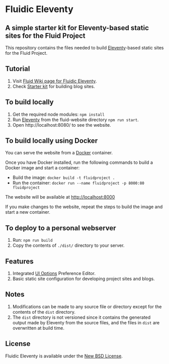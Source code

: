 # Fluidic Eleventy

## A simple starter kit for Eleventy-based static sites for the Fluid Project

This repository contains the files needed to build [Eleventy](http://11ty.dev/)-based static sites for the Fluid Project.

## Tutorial

1. Visit [Fluid Wiki page for Fluidic Eleventy](https://wiki.fluidproject.org/pages/viewpage.action?pageId=202506598).
2. Check [Starter kit](https://wiki.fluidproject.org/display/~schopra/Creating+blog+sites+using+Fluidic-11ty)
   for building blog sites.

## To build locally

1. Get the required node modules: `npm install`
2. Run [Eleventy](http://11ty.dev) from the fluid-website directory `npm run start`.
3. Open http://localhost:8080/ to see the website.

## To build locally using Docker

You can serve the website from a [Docker](https://docs.docker.com/get-docker) container.

Once you have Docker installed, run the following commands to build a Docker image and start a container:

* Build the image: `docker build -t fluidproject .`
* Run the container: `docker run --name fluidproject -p 8000:80 fluidproject`

The website will be available at [http://localhost:8000](http://localhost:8000)

If you make changes to the website, repeat the steps to build the image and start a new container.

## To deploy to a personal webserver

1. Run: `npm run build`
2. Copy the contents of `./dist/` directory to your server.

## Features

1. Integrated [UI Options](https://docs.fluidproject.org/infusion/development/UserInterfaceOptionsAPI.html) Preference Editor.
2. Basic static site configuration for developing project sites and blogs.

## Notes

1. Modifications can be made to any source file or directory except for the contents of the `dist` directory.
2. The `dist` directory is not versioned since it contains the generated output made by Eleventy from the source files, and the files in `dist` are overwritten at build time.

## License

Fluidic Eleventy is available under the [New BSD License](https://raw.githubusercontent.com/fluid-project/fluidic-11ty/master/LICENSE.md).

